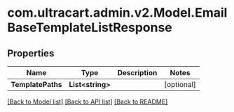 # com.ultracart.admin.v2.Model.EmailBaseTemplateListResponse
## Properties

Name | Type | Description | Notes
------------ | ------------- | ------------- | -------------
**TemplatePaths** | **List&lt;string&gt;** |  | [optional] 


[[Back to Model list]](../README.md#documentation-for-models) [[Back to API list]](../README.md#documentation-for-api-endpoints) [[Back to README]](../README.md)

